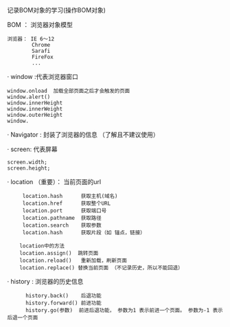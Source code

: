 
记录BOM对象的学习(操作BOM对象)

BOM ： 浏览器对象模型

    浏览器： IE 6～12
            Chrome
            Sarafi
            FireFox
            ...

· window :代表浏览器窗口

    window.onload  加载全部页面之后才会触发的页面
    window.alert()
    window.innerHeight
    window.innerWeight
    window.outerHeight
    window.

· Navigator : 封装了浏览器的信息 （了解且不建议使用）


· screen: 代表屏幕

    screen.width;
    screen.height;


·   location （重要）： 当前页面的url

         location.hash      获取主机(域名)
         location.href      获取整个URL
         location.port      获取端口号
         location.pathname  获取路径
         location.search    获取参数
         location.hash      获取片段（如 锚点，链接）
    
        location中的方法
        location.assign()  跳转页面
        location.reload()   重新加载，刷新页面
        location.replace() 替换当前页面 （不记录历史，所以不能回退）
   

·  history : 浏览器的历史信息

          history.back()    后退功能
          history.forward() 前进功能
          history.go(参数)  前进后退功能， 参数为1 表示前进一个页面。 参数为-1 表示后退一个页面